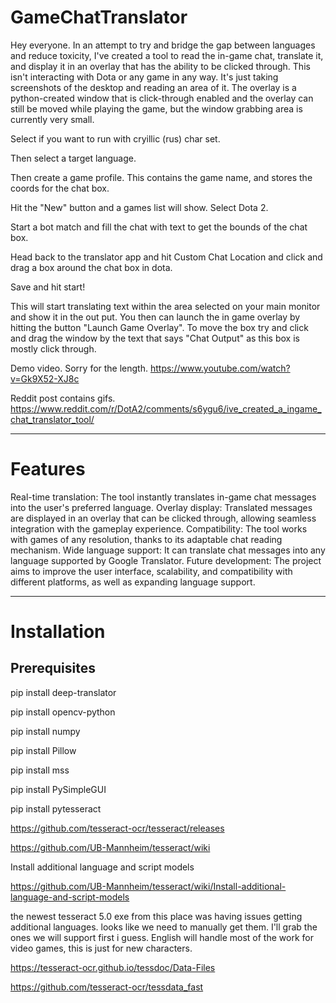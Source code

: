 # GameChatTranslator

Hey everyone. In an attempt to try and bridge the gap between languages and reduce toxicity, I've created a tool to read the in-game chat, translate it, and display it in an overlay that has the ability to be clicked through. This isn't interacting with Dota or any game in any way. It's just taking screenshots of the desktop and reading an area of it. The overlay is a python-created window that is click-through enabled and the overlay can still be moved while playing the game, but the window grabbing area is currently very small.


Select if you want to run with cryillic (rus) char set.

Then select a target language.

Then create a game profile. This contains the game name, and stores the coords for the chat box.

Hit the "New" button and a games list will show. Select Dota 2.

Start a bot match and fill the chat with text to get the bounds of the chat box.

Head back to the translator app and hit Custom Chat Location and click and drag a box around the chat box in dota.

Save and hit start!


This will start translating text within the area selected on your main monitor and show it in the out put.
You then can launch the in game overlay by hitting the button "Launch Game Overlay".
To move the box try and click and drag the window by the text that says "Chat Output" as this box is mostly click through.

Demo video. Sorry for the length.
https://www.youtube.com/watch?v=Gk9X52-XJ8c

Reddit post contains gifs.
https://www.reddit.com/r/DotA2/comments/s6ygu6/ive_created_a_ingame_chat_translator_tool/















------------

# Features

Real-time translation: The tool instantly translates in-game chat messages into the user's preferred language.
Overlay display: Translated messages are displayed in an overlay that can be clicked through, allowing seamless integration with the gameplay experience.
Compatibility: The tool works with games of any resolution, thanks to its adaptable chat reading mechanism.
Wide language support: It can translate chat messages into any language supported by Google Translator.
Future development: The project aims to improve the user interface, scalability, and compatibility with different platforms, as well as expanding language support.

-----------
# Installation
## Prerequisites

pip install deep-translator

pip install opencv-python

pip install numpy

pip install Pillow

pip install mss

pip install PySimpleGUI

pip install pytesseract

https://github.com/tesseract-ocr/tesseract/releases

https://github.com/UB-Mannheim/tesseract/wiki

Install additional language and script models

https://github.com/UB-Mannheim/tesseract/wiki/Install-additional-language-and-script-models

the newest tesseract 5.0 exe from this place was having issues getting additional languages.
looks like we need to manually get them.
I'll grab the ones we will support first i guess.
English will handle most of the work for video games, this is just for new characters.

https://tesseract-ocr.github.io/tessdoc/Data-Files

https://github.com/tesseract-ocr/tessdata_fast
